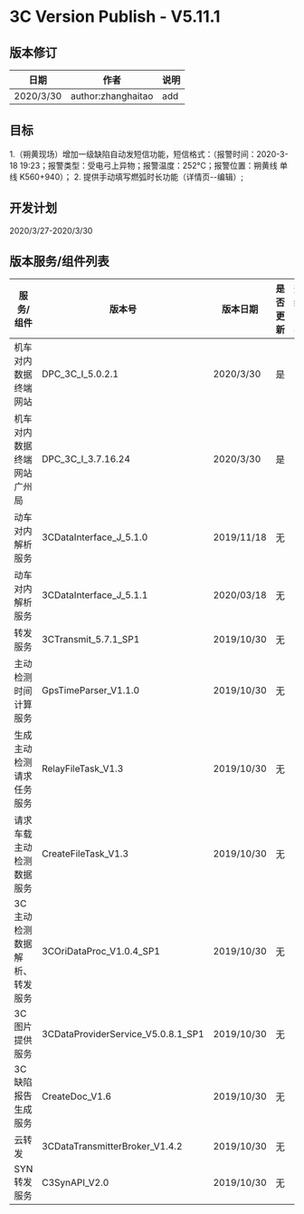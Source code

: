 3C Version Publish - V5.11.1
=================
  
版本修订
-----------------------------------

日期 | 作者 |  说明
-|-|-
2020/3/30| author:zhanghaitao| add

目标
-----------------------------------

1.（朔黄现场）增加一级缺陷自动发短信功能，短信格式：（报警时间：2020-3-18 19:23；报警类型：受电弓上异物；报警温度：252℃；报警位置：朔黄线 单线 K560+940）；
2. 提供手动填写燃弧时长功能（详情页--编辑）;

开发计划
-----------------------------------

2020/3/27-2020/3/30

版本服务/组件列表
-----------------------------------

服务/组件 | 版本号 | 版本日期 | 是否更新 |升级内容
-|-|-|-|-
 机车对内数据终端网站| DPC_3C_I_5.0.2.1 |2020/3/30| 是 |-
 机车对内数据终端网站广州局| DPC_3C_I_3.7.16.24 |2020/3/30| 是 |-
 动车对内解析服务| 3CDataInterface_J_5.1.0 |2019/11/18 | 无 |-
 动车对内解析服务| 3CDataInterface_J_5.1.1 |2020/03/18 | 无 |-
 转发服务| 3CTransmit_5.7.1_SP1 |2019/10/30| 无 |-
 主动检测时间计算服务| GpsTimeParser_V1.1.0 |2019/10/30| 无 |-
 生成主动检测请求任务服务| RelayFileTask_V1.3 |2019/10/30| 无 |-
 请求车载主动检测数据服务| CreateFileTask_V1.3|2019/10/30| 无 |-
 3C主动检测数据解析、转发服务| 3COriDataProc_V1.0.4_SP1|2019/10/30| 无 |-
 3C图片提供服务| 3CDataProviderService_V5.0.8.1_SP1|2019/10/30| 无 |-
 3C缺陷报告生成服务| CreateDoc_V1.6|2019/10/30| 无 |-
 云转发|3CDataTransmitterBroker_V1.4.2|2019/10/30| 无 |-
 SYN转发服务|C3SynAPI_V2.0|2019/10/30| 无 |-
